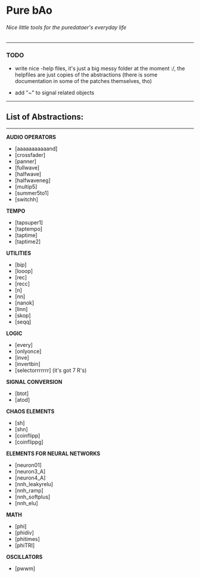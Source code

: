 # Pure bAo
###### _Nice little tools for the puredataer's everyday life_
---

### TODO
  * write nice -help files, it's just a big messy folder at the moment :/, the helpfiles are just copies of the abstractions (there is some documentation in some of the patches themselves, tho)

  * add "~" to signal related objects

---

## List of Abstractions:

---

**AUDIO OPERATORS**
* [aaaaaaaaaaand]
* [crossfader]
* [panner]
* [fullwave]
* [halfwave]
* [halfwaveneg]
* [multip5]
* [summer5to1]
* [switchh]

**TEMPO**
* [tapsuper1]
* [taptempo]
* [taptime]
* [taptime2]

**UTILITIES**
* [bip]
* [looop]
* [rec]
* [recc]
* [n]
* [nn]
* [nanok]
* [linn]
* [skop]
* [seqq]

**LOGIC**
* [every]
* [onlyonce]
* [inve]
* [invertbin]
* [selectorrrrrrr] (it's got 7 R's)

**SIGNAL CONVERSION**
* [btot]
* [atod]

**CHAOS ELEMENTS**
* [sh]
* [shn]
* [coinflipp]
* [coinflippg]

**ELEMENTS FOR NEURAL NETWORKS**
* [neuron01]
* [neuron3_A]
* [neuron4_A]
* [nnh_leakyrelu]
* [nnh_ramp]
* [nnh_softplus]
* [nnh_elu]

**MATH**
* [phi]
* [phidiv]
* [phitimes]
* [phiTRI]

**OSCILLATORS**
* [pwwm]
